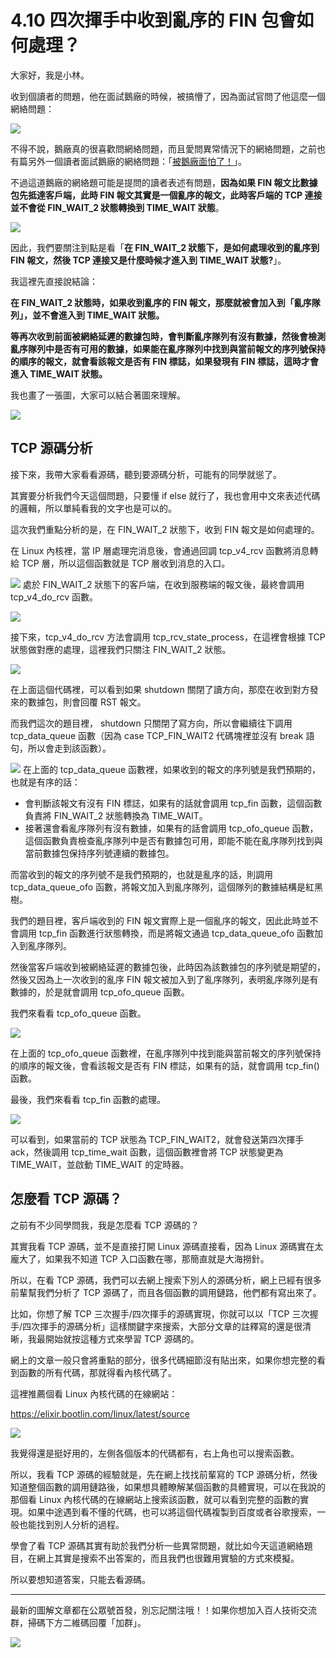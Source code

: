 # 4.10 四次揮手中收到亂序的 FIN 包會如何處理？

大家好，我是小林。

收到個讀者的問題，他在面試鵝廠的時候，被搞懵了，因為面試官問了他這麼一個網絡問題：

![](https://img-blog.csdnimg.cn/39f790ee7a45473587c8fe3e08e01ba4.jpg?x-oss-process=image/watermark,type_ZHJvaWRzYW5zZmFsbGJhY2s,shadow_50,text_Q1NETiBA5bCP5p6XY29kaW5n,size_17,color_FFFFFF,t_70,g_se,x_16)

不得不說，鵝廠真的很喜歡問網絡問題，而且愛問異常情況下的網絡問題，之前也有篇另外一個讀者面試鵝廠的網絡問題：「[被鵝廠面怕了！](https://blog.csdn.net/qq_34827674/article/details/117922761)」。


不過這道鵝廠的網絡題可能是提問的讀者表述有問題，**因為如果 FIN 報文比數據包先抵達客戶端，此時 FIN 報文其實是一個亂序的報文，此時客戶端的 TCP 連接並不會從 FIN_WAIT_2 狀態轉換到 TIME_WAIT 狀態**。

![](https://img-blog.csdnimg.cn/ccabc2f21b014c6c9118cd29ae11c18c.png?x-oss-process=image/watermark,type_ZHJvaWRzYW5zZmFsbGJhY2s,shadow_50,text_Q1NETiBA5bCP5p6XY29kaW5n,size_20,color_FFFFFF,t_70,g_se,x_16)

因此，我們要關注到點是看「**在 FIN_WAIT_2 狀態下，是如何處理收到的亂序到 FIN 報文，然後 TCP 連接又是什麼時候才進入到 TIME_WAIT 狀態?**」。

我這裡先直接說結論：

**在 FIN_WAIT_2 狀態時，如果收到亂序的 FIN 報文，那麼就被會加入到「亂序隊列」，並不會進入到 TIME_WAIT 狀態。**

**等再次收到前面被網絡延遲的數據包時，會判斷亂序隊列有沒有數據，然後會檢測亂序隊列中是否有可用的數據，如果能在亂序隊列中找到與當前報文的序列號保持的順序的報文，就會看該報文是否有 FIN 標誌，如果發現有 FIN 標誌，這時才會進入 TIME_WAIT 狀態。**

我也畫了一張圖，大家可以結合著圖來理解。

![](https://img-blog.csdnimg.cn/4effcf2a9e7e4adeb892da98ee21694b.png?x-oss-process=image/watermark,type_ZHJvaWRzYW5zZmFsbGJhY2s,shadow_50,text_Q1NETiBA5bCP5p6XY29kaW5n,size_20,color_FFFFFF,t_70,g_se,x_16)
## TCP 源碼分析
接下來，我帶大家看看源碼，聽到要源碼分析，可能有的同學就慫了。

其實要分析我們今天這個問題，只要懂 if else 就行了，我也會用中文來表述代碼的邏輯，所以單純看我的文字也是可以的。

這次我們重點分析的是，在 FIN_WAIT_2 狀態下，收到 FIN 報文是如何處理的。

在 Linux 內核裡，當 IP 層處理完消息後，會通過回調 tcp_v4_rcv 函數將消息轉給 TCP 層，所以這個函數就是 TCP 層收到消息的入口。

![](https://img-blog.csdnimg.cn/ad39a3204f914df89aa6c6138cfc31aa.jpg?x-oss-process=image/watermark,type_ZHJvaWRzYW5zZmFsbGJhY2s,shadow_50,text_Q1NETiBA5bCP5p6XY29kaW5n,size_20,color_FFFFFF,t_70,g_se,x_16)
處於 FIN_WAIT_2 狀態下的客戶端，在收到服務端的報文後，最終會調用 tcp_v4_do_rcv 函數。


![](https://img-blog.csdnimg.cn/c5ca5b3fea0e4ad6baa2ab370358f03e.jpg?x-oss-process=image/watermark,type_ZHJvaWRzYW5zZmFsbGJhY2s,shadow_50,text_Q1NETiBA5bCP5p6XY29kaW5n,size_20,color_FFFFFF,t_70,g_se,x_16)

接下來，tcp_v4_do_rcv 方法會調用 tcp_rcv_state_process，在這裡會根據 TCP 狀態做對應的處理，這裡我們只關注 FIN_WAIT_2 狀態。

![](https://img-blog.csdnimg.cn/f76b7e2167544fec859700f55138e95f.jpg?x-oss-process=image/watermark,type_ZHJvaWRzYW5zZmFsbGJhY2s,shadow_50,text_Q1NETiBA5bCP5p6XY29kaW5n,size_20,color_FFFFFF,t_70,g_se,x_16)

在上面這個代碼裡，可以看到如果 shutdown 關閉了讀方向，那麼在收到對方發來的數據包，則會回覆 RST 報文。

而我們這次的題目裡， shutdown 只關閉了寫方向，所以會繼續往下調用 tcp_data_queue 函數（因為 case TCP_FIN_WAIT2 代碼塊裡並沒有 break 語句，所以會走到該函數）。

![](https://img-blog.csdnimg.cn/4ff161a34408447fa38b120b014b29f4.jpg?x-oss-process=image/watermark,type_ZHJvaWRzYW5zZmFsbGJhY2s,shadow_50,text_Q1NETiBA5bCP5p6XY29kaW5n,size_20,color_FFFFFF,t_70,g_se,x_16)
在上面的 tcp_data_queue 函數裡，如果收到的報文的序列號是我們預期的，也就是有序的話：
- 會判斷該報文有沒有 FIN 標誌，如果有的話就會調用 tcp_fin 函數，這個函數負責將 FIN_WAIT_2 狀態轉換為 TIME_WAIT。
- 接著還會看亂序隊列有沒有數據，如果有的話會調用 tcp_ofo_queue 函數，這個函數負責檢查亂序隊列中是否有數據包可用，即能不能在亂序隊列找到與當前數據包保持序列號連續的數據包。

而當收到的報文的序列號不是我們預期的，也就是亂序的話，則調用 tcp_data_queue_ofo 函數，將報文加入到亂序隊列，這個隊列的數據結構是紅黑樹。

我們的題目裡，客戶端收到的 FIN 報文實際上是一個亂序的報文，因此此時並不會調用 tcp_fin 函數進行狀態轉換，而是將報文通過 tcp_data_queue_ofo 函數加入到亂序隊列。

然後當客戶端收到被網絡延遲的數據包後，此時因為該數據包的序列號是期望的，然後又因為上一次收到的亂序 FIN 報文被加入到了亂序隊列，表明亂序隊列是有數據的，於是就會調用 tcp_ofo_queue 函數。

我們來看看 tcp_ofo_queue 函數。

![](https://img-blog.csdnimg.cn/dd51b407245d45549eeae64d24634133.jpg?x-oss-process=image/watermark,type_ZHJvaWRzYW5zZmFsbGJhY2s,shadow_50,text_Q1NETiBA5bCP5p6XY29kaW5n,size_20,color_FFFFFF,t_70,g_se,x_16)

在上面的 tcp_ofo_queue 函數裡，在亂序隊列中找到能與當前報文的序列號保持的順序的報文後，會看該報文是否有 FIN 標誌，如果有的話，就會調用 tcp_fin() 函數。

最後，我們來看看 tcp_fin 函數的處理。

![](https://img-blog.csdnimg.cn/67b33007fcd04d2fa98e79d19823fc95.jpg?x-oss-process=image/watermark,type_ZHJvaWRzYW5zZmFsbGJhY2s,shadow_50,text_Q1NETiBA5bCP5p6XY29kaW5n,size_20,color_FFFFFF,t_70,g_se,x_16)

可以看到，如果當前的 TCP 狀態為 TCP_FIN_WAIT2，就會發送第四次揮手 ack，然後調用 tcp_time_wait 函數，這個函數裡會將 TCP 狀態變更為 TIME_WAIT，並啟動 TIME_WAIT 的定時器。

## 怎麼看 TCP 源碼？
之前有不少同學問我，我是怎麼看 TCP 源碼的？

其實我看 TCP 源碼，並不是直接打開 Linux 源碼直接看，因為 Linux 源碼實在太龐大了，如果我不知道 TCP 入口函數在哪，那簡直就是大海撈針。



所以，在看 TCP 源碼，我們可以去網上搜索下別人的源碼分析，網上已經有很多前輩幫我們分析了 TCP 源碼了，而且各個函數的調用鏈路，他們都有寫出來了。


比如，你想了解 TCP 三次握手/四次揮手的源碼實現，你就可以以「TCP 三次握手/四次揮手的源碼分析」這樣關鍵字來搜索，大部分文章的註釋寫的還是很清晰，我最開始就按這種方式來學習 TCP 源碼的。

網上的文章一般只會將重點的部分，很多代碼細節沒有貼出來，如果你想完整的看到函數的所有代碼，那就得看內核代碼了。


這裡推薦個看 Linux 內核代碼的在線網站：

https://elixir.bootlin.com/linux/latest/source

![](https://img-blog.csdnimg.cn/c56e69f998e747208abb82897edc2629.png?x-oss-process=image/watermark,type_ZHJvaWRzYW5zZmFsbGJhY2s,shadow_50,text_Q1NETiBA5bCP5p6XY29kaW5n,size_20,color_FFFFFF,t_70,g_se,x_16)


我覺得還是挺好用的，左側各個版本的代碼都有，右上角也可以搜索函數。

所以，我看 TCP 源碼的經驗就是，先在網上找找前輩寫的 TCP 源碼分析，然後知道整個函數的調用鏈路後，如果想具體瞭解某個函數的具體實現，可以在我說的那個看 Linux 內核代碼的在線網站上搜索該函數，就可以看到完整的函數的實現。如果中途遇到看不懂的代碼，也可以將這個代碼複製到百度或者谷歌搜索，一般也能找到別人分析的過程。

學會了看 TCP 源碼其實有助於我們分析一些異常問題，就比如今天這道網絡題目，在網上其實是搜索不出答案的，而且我們也很難用實驗的方式來模擬。

所以要想知道答案，只能去看源碼。

---

最新的圖解文章都在公眾號首發，別忘記關注哦！！如果你想加入百人技術交流群，掃碼下方二維碼回覆「加群」。

![](https://cdn.xiaolincoding.com/gh/xiaolincoder/ImageHost3@main/%E5%85%B6%E4%BB%96/%E5%85%AC%E4%BC%97%E5%8F%B7%E4%BB%8B%E7%BB%8D.png)